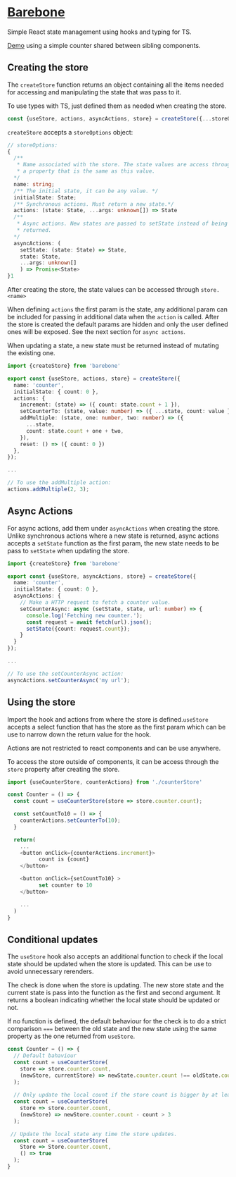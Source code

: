 # [Barebone](src/barebone)
Simple React state management using hooks and typing for TS.

[Demo](https://seegg.github.io/barebone-demo/) using
a simple counter shared between sibling components.

## Creating the store
The `createStore` function returns an object containing all the items needed
for accessing and manipulating the state that was pass to it.

To use types with TS, just defined them as needed when creating the store.

```ts
const {useStore, actions, asyncActions, store} = createStore({...storeOptions});
```

`createStore` accepts a `storeOptions` object:

```ts
// storeOptions:
{
  /**
   * Name associated with the store. The state values are access through
   * a property that is the same as this value. 
  */
  name: string;
  /** The initial state, it can be any value. */
  initialState: State;
  /** Synchronous actions. Must return a new state.*/
  actions: (state: State, ...args: unknown[]) => State
  /** 
   * Async actions. New states are passed to setState instead of being 
   * returned.
  */
  asyncActions: (
    setState: (state: State) => State, 
    state: State, 
    ...args: unknown[]
    ) => Promise<State>
}1
```

After creating the store, the state values can be accessed through 
`store.<name>` 

When defining `actions` the first param is the state, any additional
param can be included for passing in additional data when the `action`
is called. After the store is created the default params are hidden and only 
the user defined ones will be exposed. See the next section for `async actions`.

When updating a state, a new state must be returned instead of mutating
the existing one.


```ts
import {createStore} from 'barebone'

export const {useStore, actions, store} = createStore({
  name: 'counter',
  initialState: { count: 0 },
  actions: {
    increment: (state) => ({ count: state.count + 1 }),
    setCounterTo: (state, value: number) => ({ ...state, count: value }),
    addMultiple: (state, one: number, two: number) => ({
      ...state,
      count: state.count + one + two,
    }),
    reset: () => ({ count: 0 })
  },
});

...

// To use the addMultiple action:
actions.addMultiple(2, 3);

```
## Async Actions

For async actions, add them under `asyncActions` when creating the store.
Unlike synchronous actions where a new state is returned, async actions 
accepts a `setState` function as the first param, the new state needs to 
be pass to `setState` when updating the store.


```ts
import {createStore} from 'barebone'

export const {useStore, asyncActions, store} = createStore({
  name: 'counter',
  initialState: { count: 0 },
  asyncActions: {
    // Make a HTTP request to fetch a counter value.
    setCounterAsync: async (setState, state, url: number) => {
      console.log('Fetching new counter.');
      const request = await fetch(url).json();
      setState({count: request.count});
    }
  }
});

...

// To use the setCounterAsync action:
asyncActions.setCounterAsync('my url');

```
## Using the store
Import the hook and actions from where the store is defined.`useStore` 
accepts a select function that has the store as the first param which
can be use to narrow down the return value for the hook.

Actions are not restricted to react components and can be use anywhere.

To access the store outside of components, it can be access through the
`store` property after creating the store.

```ts
import {useCounterStore, counterActions} from './counterStore'

const Counter = () => {
  const count = useCounterStore(store => store.counter.count);

  const setCountTo10 = () => {
    counterActions.setCounterTo(10);
  }

  return(
    ...
    <button onClick={counterActions.increment}>
          count is {count}
    </button>

    <button onClick={setCountTo10} >
          set counter to 10
    </button>

    ...
  )
}

```
## Conditional updates
The `useStore` hook also accepts an additional function to check if the local 
state should be updated when the store is updated. This can be use to avoid 
unnecessary rerenders.

The check is done when the store is updating. The new store state and
the current state is pass into the function as the first and second argument.
It returns a boolean indicating whether the local state should be
updated or not.

If no function is defined, the default behaviour for the check is to do
a strict comparison `===` between the old state and the new state using the
same property as the one returned from `useStore`.

```ts
const Counter = () => {
  // Default bahaviour
  const count = useCounterStore(
    store => store.counter.count,
    (newStore, currentStore) => newState.counter.count !== oldState.counter.count
  );
  
  // Only update the local count if the store count is bigger by at least 3.
  const count = useCounterStore(
    store => store.counter.count,
    (newStore) => newStore.counter.count - count > 3
  );

 // Update the local state any time the store updates.
  const count = useCounterStore(
    Store => Store.counter.count,
    () => true
  );
}

```
